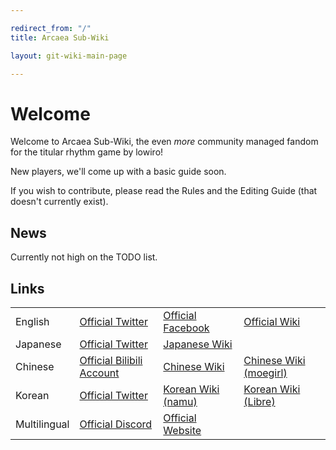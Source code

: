 ```yaml
---

redirect_from: "/"
title: Arcaea Sub-Wiki

layout: git-wiki-main-page

---
```


# Welcome

Welcome to Arcaea Sub-Wiki, the even *more* community managed fandom for the titular rhythm game by lowiro!

New players, we'll come up with a basic guide soon.

If you wish to contribute, please read the Rules and the Editing Guide (that doesn't currently exist).

## News

Currently not high on the TODO list.

## Links

| | | | |
| --- | --- | --- | --- |
| English | [Official Twitter](https://twitter.com/arcaea_en) | [Official Facebook](https://www.facebook.com/arcaeagame/) | [Official Wiki](https://arcaea.fandom.com/) |
| Japanese | [Official Twitter](https://x.com/arcaea_jp) | [Japanese Wiki](http://wikiwiki.jp/arcaea/) | |
| Chinese | [Official Bilibili Account](https://space.bilibili.com/404145357) | [Chinese Wiki](http://wiki.arcaea.cn/) | [Chinese Wiki (moegirl)](https://zh.moegirl.org/Arcaea) |
| Korean | [Official Twitter](https://x.com/arcaea_kr) | [Korean Wiki (namu)](https://namu.wiki/w/Arcaea) | [Korean Wiki (Libre)](https://librewiki.net/wiki/Arcaea) |
| Multilingual | [Official Discord](https://discord.gg/arcaea) | [Official Website](https://arcaea.lowiro.com/) | |
